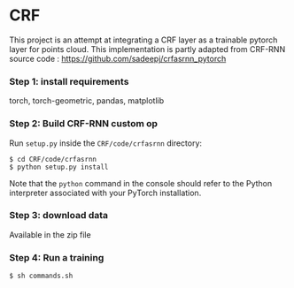 # CRF

This project is an attempt at integrating a CRF layer as a trainable pytorch layer for points cloud. This implementation is partly adapted from CRF-RNN source code : https://github.com/sadeepj/crfasrnn_pytorch


### Step 1: install requirements

torch, torch-geometric, pandas, matplotlib

### Step 2: Build CRF-RNN custom op

Run `setup.py` inside the `CRF/code/crfasrnn` directory:
```
$ cd CRF/code/crfasrnn
$ python setup.py install 
``` 

Note that the `python` command in the console should refer to the Python interpreter associated with your PyTorch installation. 

### Step 3: download data

Available in the zip file

### Step 4: Run a training
```
$ sh commands.sh
```



